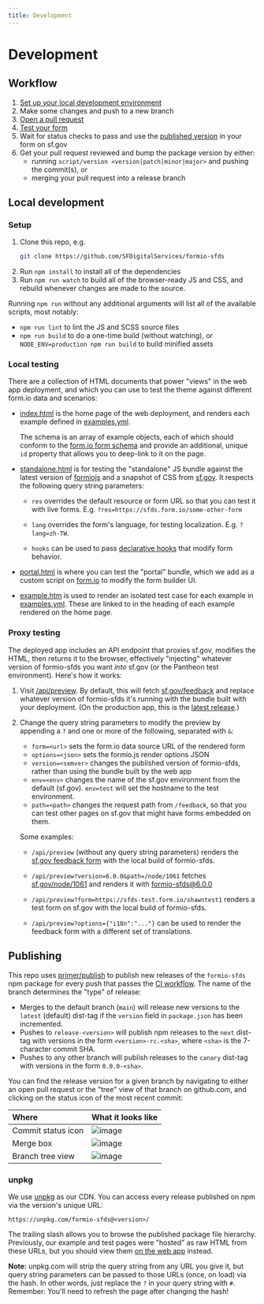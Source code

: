 ```yaml
---
title: Development
---
```


# Development

## Workflow

1. [Set up your local development environment](#setup)
2. Make some changes and push to a new branch
3. [Open a pull request](https://github.com/SFDigitalServices/formio-sfds/compare?expand=1)
4. [Test your form](#proxy-testing)
5. Wait for status checks to pass and use the [published version](#publishing)
   in your form on sf.gov
6. Get your pull request reviewed and bump the package version by either:
    - running `script/version <version|patch|minor|major>` and pushing the commit(s), or
    - merging your pull request into a release branch

## Local development

### Setup
1. Clone this repo, e.g.
    ```sh
    git clone https://github.com/SFDigitalServices/formio-sfds
    ```
2. Run `npm install` to install all of the dependencies
3. Run `npm run watch` to build all of the browser-ready JS and CSS, and
   rebuild whenever changes are made to the source.

Running `npm run` without any additional arguments will list all of the
available scripts, most notably:

- `npm run lint` to lint the JS and SCSS source files
- `npm run build` to do a one-time build (without watching), or
  `NODE_ENV=production npm run build` to build minified assets

### Local testing
There are a collection of HTML documents that power "views" in the web app
deployment, and which you can use to test the theme against different form.io
data and scenarios:

- [index.html](../views/index.html) is the home page of the web deployment,
  and renders each example defined in [examples.yml](../src/examples.yml).

  The schema is an array of example objects, each of which should conform to
  the [form.io form schema] and provide an additional, unique `id` property
  that allows you to deep-link to it on the page.

- [standalone.html](../views/standalone.html) is for testing the "standalone"
  JS bundle against the latest version of [formiojs] and a snapshot of CSS from
  [sf.gov]. It respects the following query string parameters:

  - `res` overrides the default resource or form URL so that you can test it
    with live forms. E.g. `?res=https://sfds.form.io/some-other-form`

  - `lang` overrides the form's language, for testing localization. E.g.
    `?lang=zh-TW`.

  - `hooks` can be used to pass [declarative hooks] that
    modify form behavior.

- [portal.html](../views/portal.html) is where you can test the "portal"
  bundle, which we add as a custom script on [form.io](https://form.io) to
  modify the form builder UI.

- [example.htm](../views/example.html) is used to render an isolated test case
  for each example in [examples.yml](../src/examples.yml). These are linked to
  in the heading of each example rendered on the home page.

### Proxy testing
The deployed app includes an API endpoint that proxies sf.gov, modifies the
HTML, then returns it to the browser, effectively "injecting" whatever version
of formio-sfds you want _into_ sf.gov (or the Pantheon test environment).
Here's how it works:

1. Visit [/api/preview](https://formio-sfds.herokuapp.com/api/preview). By
   default, this will fetch [sf.gov/feedback](https://sf.gov/feedback) and
   replace whatever version of formio-sfds it's running with the bundle built
   with your deployment. (On the production app, this is the [latest
   release](https://github.com/SFDigitalServices/formio-sfds/releases).)

2. Change the query string parameters to modify the preview by appending a `?`
   and one or more of the following, separated with `&`:

    - `form=<url>` sets the form.io data source URL of the rendered form
    - `options=<json>` sets the formio.js render options JSON
    - `version=<semver>` changes the published version of formio-sfds, rather
      than using the bundle built by the web app
    - `env=<env>` changes the name of the sf.gov environment from the default
      (sf.gov). `env=test` will set the hostname to the test environment.
    - `path=<path>` changes the request path from `/feedback`, so that you can
      test other pages on sf.gov that might have forms embedded on them.

    Some examples:

    - `/api/preview` (without any query string parameters) renders the
      [sf.gov feedback form](https://sf.gov/feedback) with the local build of
      formio-sfds.

    - `/api/preview?version=6.0.0&path=/node/1061` fetches
      [sf.gov/node/1061](https://sf.gov/node/1061) and renders it with
      [formio-sfds@6.0.0](http://unpkg.com/formio-sfds@6.0.0/)

    - `/api/preview?form=https://sfds-test.form.io/shawntest1` renders a test
      form on sf.gov with the local build of formio-sfds.

    - `/api/preview?options={"i18n":"..."}` can be used to render the feedback
      form with a different set of translations.

## Publishing
This repo uses [primer/publish] to publish new releases of the `formio-sfds`
npm package for every push that passes the [CI
workflow](../.github/workflows/ci.yml). The name of the branch determines the
"type" of release:

- Merges to the default branch (`main`) will release new versions to the
  `latest` (default) dist-tag if the `version` field in `package.json` has been
  incremented.
- Pushes to `release-<version>` will publish npm releases to the `next`
  dist-tag with versions in the form `<version>-rc.<sha>`, where `<sha>` is the
  7-character commit SHA.
- Pushes to any other branch will publish releases to the `canary` dist-tag
  with versions in the form `0.0.0-<sha>`.

You can find the release version for a given branch by navigating to either an
open pull request or the "tree" view of that branch on github.com, and clicking
on the status icon of the most recent commit:

| Where | What it looks like |
| :---- | :---- |
| Commit status icon | ![image](https://user-images.githubusercontent.com/113896/80157039-33d01280-857a-11ea-83bb-d547343d4faa.png)
| Merge box | ![image](https://user-images.githubusercontent.com/113896/80157076-46e2e280-857a-11ea-9c84-12c4438f1dfd.png)
| Branch tree view | ![image](https://user-images.githubusercontent.com/113896/80157168-6b3ebf00-857a-11ea-9563-47e41985da39.png)

### unpkg
We use [unpkg] as our CDN. You can access every release published on npm via the version's unique URL:

```
https://unpkg.com/formio-sfds@<version>/
```

The trailing slash allows you to browse the published package file hierarchy.
Previously, our example and test pages were "hosted" as raw HTML from these URLs,
but you should view them [on the web app](https://formio-sfds.herokuapp.com/)
instead.

**Note:** unpkg.com will strip the query string from any URL you give it, but
query string parameters can be passed to those URLs (once, on load) via the
hash. In other words, just replace the `?` in your query string with `#`.
Remember: You'll need to refresh the page after changing the hash!

[declarative hooks]: ../#declarative-hooks
[form.io form schema]: https://github.com/formio/formio.js/wiki/Form-JSON-Schema
[formiojs]: https://www.npmjs.com/package/formiojs
[primer/publish]: https://github.com/primer/publish
[sf.gov]: https://sf.gov
[unpkg]: https://unpkg.com
